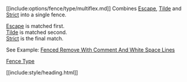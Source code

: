[[include:options/fence/type/multiflex.md]]
Combines [Escape](../Escape/index.html), [Tilde](../Tilde) and [Strict](../Strict/index.html)
into a single fence.

[Escape](../Escape/index.html) is matched first.  
[Tilde](../Tilde) is matched second.  
[Strict](../Strict/index.html) is the final match.

See Example: [Fenced Remove With Comment And White Space Lines](/grunt-build-include/pages/examples/FencedRemoveWithCommentAndWhiteSpaceLines.html)

[Fence Type](../index.html)

[[include:style/heading.html]]